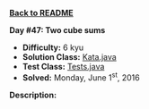 <a href=https://github.com/michaelwm/KataDay><b>Back to README</b><a>

<b>Day #47: Two cube sums</b>

* <b>Difficulty:</b> 6 kyu
* <b>Solution Class:</b> [Kata.java](Kata.java)
* <b>Test Class:</b> [Tests.java](Tests.java)
* <b>Solved:</b> Monday, June 1<sup>st</sup>, 2016

<b>Description:</b>